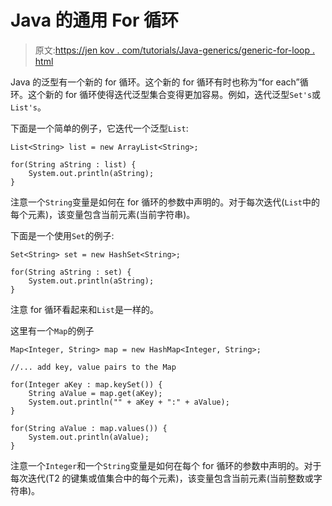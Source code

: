 # Java 的通用 For 循环

> 原文:[https://jen kov . com/tutorials/Java-generics/generic-for-loop . html](https://jenkov.com/tutorials/java-generics/generic-for-loop.html)

Java 的泛型有一个新的 for 循环。这个新的 for 循环有时也称为“for each”循环。这个新的 for 循环使得迭代泛型集合变得更加容易。例如，迭代泛型`Set's`或`List's`。

下面是一个简单的例子，它迭代一个泛型`List`:

```
List<String> list = new ArrayList<String>;

for(String aString : list) {
    System.out.println(aString);
}

```

注意一个`String`变量是如何在 for 循环的参数中声明的。对于每次迭代(`List`中的每个元素)，该变量包含当前元素(当前字符串)。

下面是一个使用`Set`的例子:

```
Set<String> set = new HashSet<String>;

for(String aString : set) {
    System.out.println(aString);
}

```

注意 for 循环看起来和`List`是一样的。

这里有一个`Map`的例子

```
Map<Integer, String> map = new HashMap<Integer, String>;

//... add key, value pairs to the Map

for(Integer aKey : map.keySet()) {
    String aValue = map.get(aKey);
    System.out.println("" + aKey + ":" + aValue);
}

for(String aValue : map.values()) {
    System.out.println(aValue);
}

```

注意一个`Integer`和一个`String`变量是如何在每个 for 循环的参数中声明的。对于每次迭代(T2 的键集或值集合中的每个元素)，该变量包含当前元素(当前整数或字符串)。